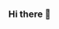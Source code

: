 ### Hi there 👋

<!--
**Kim-DAE/Kim-DAE** is a ✨ _Images dataset Classification 10 classes_ ✨ repository.

Here are some basic about my current work:

- 🔭 I’m currently working on Image Classification Problem about 10 classes classification ...
- 🌱 I’m currently learning how to make image dataset, how to classify own dataset...
- 👯 I’m collaborate on my final year project.
- ✔ I’m Thankful to My Supervisor Professor Sungchang Lee...
- 💬 Ask me about your queries regarding to classification of images dataset...
- 📫 How to reach me Email: graetpilot@naver.com 
- 😄 Pronouns: Kim-DAE
- ⚡ School: Korea Aerospace University 
